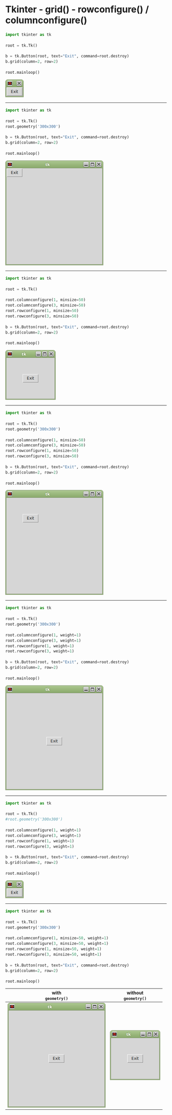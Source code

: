 
# Tkinter - grid() - rowconfigure() / columnconfigure()

```python
import tkinter as tk

root = tk.Tk()

b = tk.Button(root, text="Exit", command=root.destroy)
b.grid(column=2, row=2)

root.mainloop()
```

![#1](images/main-1.png?raw=true)   

---

```python
import tkinter as tk

root = tk.Tk()
root.geometry('300x300')

b = tk.Button(root, text="Exit", command=root.destroy)
b.grid(column=2, row=2)

root.mainloop()
```

![#1](images/main-2.png?raw=true)   

---

```python
import tkinter as tk

root = tk.Tk()

root.columnconfigure(1, minsize=50)
root.columnconfigure(3, minsize=50)
root.rowconfigure(1, minsize=50)
root.rowconfigure(3, minsize=50)

b = tk.Button(root, text="Exit", command=root.destroy)
b.grid(column=2, row=2)

root.mainloop()
```

![#1](images/main-3.png?raw=true)   

---

```python
import tkinter as tk

root = tk.Tk()
root.geometry('300x300')

root.columnconfigure(1, minsize=50)
root.columnconfigure(3, minsize=50)
root.rowconfigure(1, minsize=50)
root.rowconfigure(3, minsize=50)

b = tk.Button(root, text="Exit", command=root.destroy)
b.grid(column=2, row=2)

root.mainloop()
```

![#1](images/main-4.png?raw=true)   

---

```python
import tkinter as tk

root = tk.Tk()
root.geometry('300x300')

root.columnconfigure(1, weight=1)
root.columnconfigure(3, weight=1)
root.rowconfigure(1, weight=1)
root.rowconfigure(3, weight=1)

b = tk.Button(root, text="Exit", command=root.destroy)
b.grid(column=2, row=2)

root.mainloop()
```

![#1](images/main-5.png?raw=true)   

---

```python
import tkinter as tk

root = tk.Tk()
#root.geometry('300x300')

root.columnconfigure(1, weight=1)
root.columnconfigure(3, weight=1)
root.rowconfigure(1, weight=1)
root.rowconfigure(3, weight=1)

b = tk.Button(root, text="Exit", command=root.destroy)
b.grid(column=2, row=2)

root.mainloop()
```

![#1](images/main-6.png?raw=true)   

---

```python
import tkinter as tk

root = tk.Tk()
root.geometry('300x300')

root.columnconfigure(1, minsize=50, weight=1)
root.columnconfigure(3, minsize=50, weight=1)
root.rowconfigure(1, minsize=50, weight=1)
root.rowconfigure(3, minsize=50, weight=1)

b = tk.Button(root, text="Exit", command=root.destroy)
b.grid(column=2, row=2)

root.mainloop()
```

|with<br/>`geometry()`|without<br/>`geometry()`|
| --- | --- |
| ![#1](images/main-5.png?raw=true) | ![#1](images/main-3.png?raw=true) |


